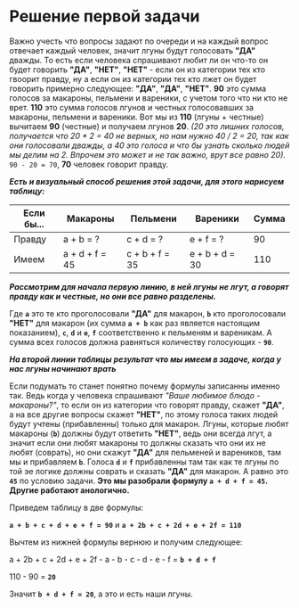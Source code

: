 # Решение первой задачи

Важно учесть что вопросы задают по очереди и на каждый вопрос отвечает каждый человек, значит лгуны будут голосовать **"ДА"** дважды. То есть если человека спрашивают любит ли он что-то он будет говорить **"ДА"**, **"НЕТ"**, **"НЕТ"** - если он из категории тех кто гвоорит правду, ну а если он из категории тех кто лжет он будет говорить примерно следующее: **"ДА"**, **"ДА"**, **"НЕТ"**. **90** это сумма голосов за макароны, пельмени и вареники, с учетом того что ни кто не врет. **110** это сумма голосов лгунов и честных голосовавших за макароны, пельмени и вареники. Вот мы из **110** (лгуны + честные) вычитаем **90** (честные) и получаем лгунов **20**. *(20 это лишних голосов, получается что 20 * 2 = 40 не верных, но нам нужно 40 / 2 = 20, так как они голосовали дважды, а 40 это голоса и что бы узнать сколько людей мы делим на 2. Впрочем это может и не так важно, врут все равно 20).* `90 - 20 = 70`, **70** человек говорит правду.

***Есть и визуальный способ решения этой задачи, для этого нарисуем таблицу:***

Если бы... | Макароны       | Пельмени       | Вареники       | Сумма
-----------|----------------|----------------|----------------|---------
Правду     | a + b = ?      | c + d = ?      | e + f = ?      | 90
Имеем      | a + d + f = 45 | c + b + f = 35 | e + b + d = 30 | 110

***Рассмотрим для начала первую линию, в ней лгуны не лгут, а говорят правду как и честные, но они все равно разделены.***

Где **`a`** это те кто проголосовали **"ДА"** для макарон, **`b`** кто проголосовали **"НЕТ"** для макарон (их сумма **`a + b`** как раз является настоящим показанием), **`c`**, **`d`** и **`e`**, **`f`** соответственно к пельменям и вареникам. А сумма всех голосов должна равняться количеству голосующих - **`90`**.

***На второй линии таблицы результат что мы имеем в задаче, когда у нас лгуны начинают врать***

Если подумать то станет понятно почему формулы записанны именно так. Ведь когда у человека спрашивают *"Ваше любимое блюдо - макароны?"*, то если он из категории что говорят правду, скажет **"ДА"**, а на все другие вопросы скажет **"НЕТ"**, по этому голоса таких людей будут учтены (прибавленны) только для макарон. Лгуны, которые любят макароны (**`b`**) должны будут ответить **"НЕТ"**, ведь они всегда лгут, а значит если они любят макароны то должны сказать что они их не любят (соврать), но они скажут **"ДА"** для пельменей и вареников, там мы и прибавляем **`b`**. Голоса **`d`** и **`f`** прибавленны там так как те лгуны по той эе логике должны соврать и сказать **"ДА"** для макарон. А равно это **`45`** по условию задачи. **Это мы разобрали формулу `a + d + f = 45`. Другие работают анологично.**

Приведем таблицу в две формулы:

**`a + b + c + d + e + f = 90`** и **`a + 2b + c + 2d + e + 2f = 110`**

Вычтем из нижней формулы вернюю и получим следующее:

a + 2b + c + 2d + e + 2f - a - b - c - d - e - f = **`b + d + f`**

110 - 90 = **`20`**

Значит **`b + d + f = 20`**, а это и есть наши лгуны.